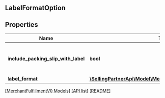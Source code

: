 ## LabelFormatOption

## Properties

Name | Type | Description | Notes
------------ | ------------- | ------------- | -------------
**include_packing_slip_with_label** | **bool** | When true, include a packing slip with the label. | [optional]
**label_format** | [**\SellingPartnerApi\Model\MerchantFulfillmentV0\LabelFormat**](LabelFormat.md) |  | [optional]

[[MerchantFulfillmentV0 Models]](../) [[API list]](../../Api) [[README]](../../../README.md)
